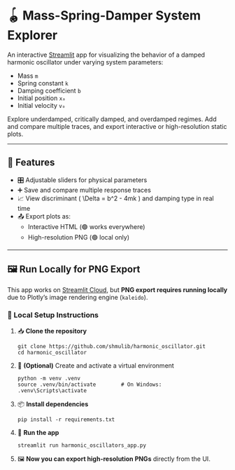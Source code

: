 
# 🪀 Mass-Spring-Damper System Explorer

An interactive [Streamlit](https://streamlit.io) app for visualizing the behavior of a damped harmonic oscillator under varying system parameters:

- Mass `m`
- Spring constant `k`
- Damping coefficient `b`
- Initial position `x₀`
- Initial velocity `v₀`

Explore underdamped, critically damped, and overdamped regimes. Add and compare multiple traces, and export interactive or high-resolution static plots.

---

## 🚀 Features

- 🎛️ Adjustable sliders for physical parameters  
- ➕ Save and compare multiple response traces  
- 📈 View discriminant \( \Delta = b^2 - 4mk \) and damping type in real time  
- 📤 Export plots as:
  - Interactive HTML (🟢 works everywhere)
  - High-resolution PNG (🟢 local only)

---

## 🖼️ Run Locally for PNG Export

This app works on [Streamlit Cloud](https://streamlit.io/cloud), but **PNG export requires running locally** due to Plotly’s image rendering engine (`kaleido`).

### 🧰 Local Setup Instructions

1. 📥 **Clone the repository**
   ```
   git clone https://github.com/shmulib/harmonic_oscillator.git
   cd harmonic_oscillator
   ```

2. 🐍 **(Optional)** Create and activate a virtual environment
   ```
   python -m venv .venv
   source .venv/bin/activate        # On Windows: .venv\Scripts\activate
   ```

3. 📦 **Install dependencies**
   ```
   pip install -r requirements.txt
   ```

4. 🚀 **Run the app**
   ```
   streamlit run harmonic_oscillators_app.py
   ```

5. 🖼️ **Now you can export high-resolution PNGs** directly from the UI.
